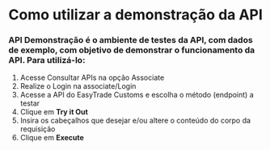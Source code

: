 # Como utilizar a demonstração da API

<h3>API Demonstração é o ambiente de testes da API, com dados de exemplo, com objetivo de demonstrar o funcionamento da API. Para utilizá-lo:</h3>

1. Acesse Consultar APIs na opção Associate
2. Realize o Login na associate/Login
3. Acesse a API do EasyTrade Customs e escolha o método (endpoint) a testar
4. Clique em <b>Try it Out</b>
5. Insira os cabeçalhos que desejar e/ou altere o conteúdo do corpo da requisição
6. Clique em <b>Execute</b>